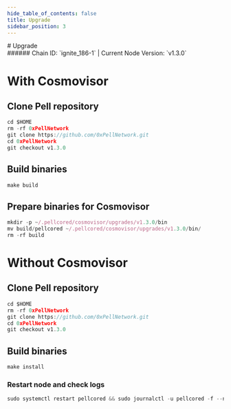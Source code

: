 ```yaml
---
hide_table_of_contents: false
title: Upgrade
sidebar_position: 3
---
```


<div class="h1-with-icon icon-pell">
# Upgrade
</div>
###### Chain ID: `ignite_186-1` | Current Node Version: `v1.3.0`

# With Cosmovisor
## Clone Pell repository
```js
cd $HOME
rm -rf 0xPellNetwork
git clone https://github.com/0xPellNetwork.git
cd 0xPellNetwork
git checkout v1.3.0
 ```

## Build binaries
```js
make build
 ```

## Prepare binaries for Cosmovisor
```js
mkdir -p ~/.pellcored/cosmovisor/upgrades/v1.3.0/bin
mv build/pellcored ~/.pellcored/cosmovisor/upgrades/v1.3.0/bin/
rm -rf build
```

# Without Cosmovisor
## Clone Pell repository
```js
cd $HOME
rm -rf 0xPellNetwork
git clone https://github.com/0xPellNetwork.git
cd 0xPellNetwork
git checkout v1.3.0
 ```

## Build binaries
```js
make install
 ```

### Restart node and check logs
```js
sudo systemctl restart pellcored && sudo journalctl -u pellcored -f --no-hostname -o cat
```